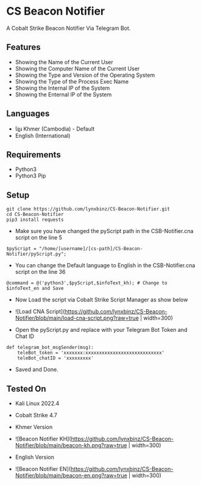 # CS Beacon Notifier
A Cobalt Strike Beacon Notifier Via Telegram Bot.

## Features
* Showing the Name of the Current User
* Showing the Computer Name of the Current User
* Showing the Type and Version of the Operating System
* Showing the Type of the Process Exec Name
* Showing the Internal IP of the System
* Showing the Enternal IP of the System

## Languages
* ខ្មែរ Khmer (Cambodia) - Default
* English (International)

## Requirements
* Python3
* Python3 Pip

## Setup
```
git clone https://github.com/lynxbinz/CS-Beacon-Notifier.git
cd CS-Beacon-Notifier
pip3 install requests
```
* Make sure you have changed the pyScript path in the CSB-Notifier.cna script on the line 5
```
$pyScript = "/home/[username]/[cs-path]/CS-Beacon-Notifier/pyScript.py";
```
* You can change the Default language to English in the CSB-Notifier.cna script on the line 36
```
@command = @('python3',$pyScript,$infoText_kh); # Change to $infoText_en and Save
```
* Now Load the script via Cobalt Strike Script Manager as show below

* ![Load CNA Script](https://github.com/lynxbinz/CS-Beacon-Notifier/blob/main/load-cna-script.png?raw=true | width=300)

* Open the pyScript.py and replace with your Telegram Bot Token and Chat ID
```
def telegram_bot_msgSender(msg):
    teleBot_token = 'xxxxxxx:xxxxxxxxxxxxxxxxxxxxxxxxxxxx'
    teleBot_chatID = 'xxxxxxxxx'
```
* Saved and Done.

## Tested On
* Kali Linux 2022.4
* Cobalt Strike 4.7

* Khmer Version

* ![Beacon Notifier KH](https://github.com/lynxbinz/CS-Beacon-Notifier/blob/main/beacon-kh.png?raw=true | width=300)

* English Version

* ![Beacon Notifier EN](https://github.com/lynxbinz/CS-Beacon-Notifier/blob/main/beacon-en.png?raw=true | width=300)
